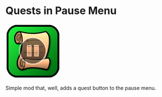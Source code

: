 # Quests in Pause Menu

<img src="logo.png" width="150" alt="the mod's logo" />

Simple mod that, well, adds a quest button to the pause menu.